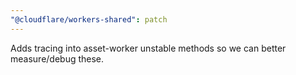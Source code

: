 ```yaml
---
"@cloudflare/workers-shared": patch
---
```


Adds tracing into asset-worker unstable methods so we can better measure/debug these.
